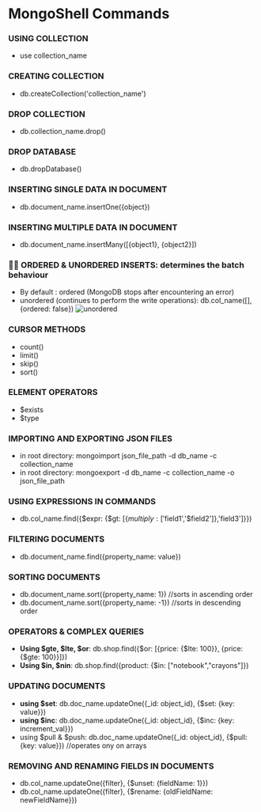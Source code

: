 # MongoShell Commands 

### USING COLLECTION
* use collection_name

### CREATING COLLECTION
* db.createCollection('collection_name')

### DROP COLLECTION
* db.collection_name.drop()

### DROP DATABASE
* db.dropDatabase()

### INSERTING SINGLE DATA IN DOCUMENT
* db.document_name.insertOne({object})

### INSERTING MULTIPLE DATA IN DOCUMENT
* db.document_name.insertMany([{object1}, {object2}])
  
### 📍📍 ORDERED & UNORDERED INSERTS: determines the batch behaviour
* By default : ordered (MongoDB stops after encountering an error)<br>
* unordered (continues to perform the write operations): db.col_name([],{ordered: false})
![unordered](https://64.media.tumblr.com/33a083038b2190aa3472bf90112a7b23/tumblr_inline_piugntirwg1ravvkk_1280.png)

### CURSOR METHODS
* count()
* limit()
* skip()
* sort()

### ELEMENT OPERATORS
* $exists
* $type
  
### IMPORTING AND EXPORTING JSON FILES
* in root directory: mongoimport json_file_path -d db_name -c collection_name
* in root directory: mongoexport -d db_name -c collection_name -o json_file_path

### USING EXPRESSIONS IN COMMANDS
* db.col_name.find({$expr: {$gt: [{$multiply: ['$field1','$field2']},'field3']}})

### FILTERING DOCUMENTS
* db.document_name.find({property_name: value})

### SORTING DOCUMENTS
- db.document_name.sort({property_name: 1}) //sorts in ascending order <br>
- db.document_name.sort({property_name: -1}) //sorts in descending order

### OPERATORS & COMPLEX QUERIES
- **Using $gte, $lte, $or**: db.shop.find({$or: [{price: {$lte: 100}}, {price: {$gte: 100}}]})
- **Using $in, $nin**: db.shop.find({product: {$in: ["notebook","crayons"]})

### UPDATING DOCUMENTS
- **using $set**:  db.doc_name.updateOne({_id: object_id}, {$set: {key: value}})
- **using $inc**:  db.doc_name.updateOne({_id: object_id}, {$inc: {key: increment_val}})
- using $pull & $push:  db.doc_name.updateOne({_id: object_id}, {$pull: {key: value}}) //operates ony on arrays

### REMOVING AND RENAMING FIELDS IN DOCUMENTS
* db.col_name.updateOne({filter}, {$unset: {fieldName: 1}})
* db.col_name.updateOne({filter}, {$rename: {oldFieldName: newFieldName}})
